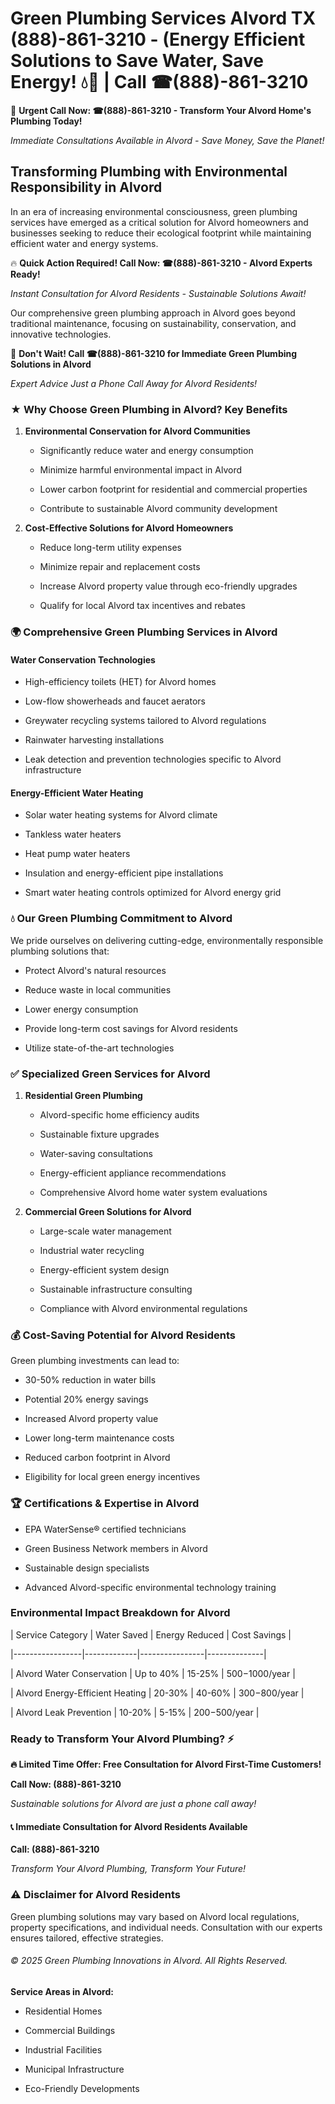 # Green Plumbing Services Alvord TX (888)-861-3210 - (Energy Efficient Solutions to Save Water, Save Energy! 💧🌿 | Call ☎(888)-861-3210

🚨 **Urgent Call Now: ☎(888)-861-3210 - Transform Your Alvord Home's Plumbing Today!**
*Immediate Consultations Available in Alvord - Save Money, Save the Planet!*

## Transforming Plumbing with Environmental Responsibility in Alvord

In an era of increasing environmental consciousness, green plumbing services have emerged as a critical solution for Alvord homeowners and businesses seeking to reduce their ecological footprint while maintaining efficient water and energy systems. 

🔥 **Quick Action Required! Call Now: ☎(888)-861-3210 - Alvord Experts Ready!**
*Instant Consultation for Alvord Residents - Sustainable Solutions Await!*

Our comprehensive green plumbing approach in Alvord goes beyond traditional maintenance, focusing on sustainability, conservation, and innovative technologies.

🚨 **Don't Wait! Call ☎(888)-861-3210 for Immediate Green Plumbing Solutions in Alvord**
*Expert Advice Just a Phone Call Away for Alvord Residents!*

### ★ Why Choose Green Plumbing in Alvord? Key Benefits

1. **Environmental Conservation for Alvord Communities** 
   - Significantly reduce water and energy consumption
   - Minimize harmful environmental impact in Alvord
   - Lower carbon footprint for residential and commercial properties
   - Contribute to sustainable Alvord community development

2. **Cost-Effective Solutions for Alvord Homeowners** 
   - Reduce long-term utility expenses
   - Minimize repair and replacement costs
   - Increase Alvord property value through eco-friendly upgrades
   - Qualify for local Alvord tax incentives and rebates

### 🌍 Comprehensive Green Plumbing Services in Alvord

#### Water Conservation Technologies
- High-efficiency toilets (HET) for Alvord homes
- Low-flow showerheads and faucet aerators
- Greywater recycling systems tailored to Alvord regulations
- Rainwater harvesting installations
- Leak detection and prevention technologies specific to Alvord infrastructure

#### Energy-Efficient Water Heating
- Solar water heating systems for Alvord climate
- Tankless water heaters
- Heat pump water heaters
- Insulation and energy-efficient pipe installations
- Smart water heating controls optimized for Alvord energy grid

### 💧 Our Green Plumbing Commitment to Alvord

We pride ourselves on delivering cutting-edge, environmentally responsible plumbing solutions that:
- Protect Alvord's natural resources
- Reduce waste in local communities
- Lower energy consumption
- Provide long-term cost savings for Alvord residents
- Utilize state-of-the-art technologies

### ✅ Specialized Green Services for Alvord

1. **Residential Green Plumbing**
   - Alvord-specific home efficiency audits
   - Sustainable fixture upgrades
   - Water-saving consultations
   - Energy-efficient appliance recommendations
   - Comprehensive Alvord home water system evaluations

2. **Commercial Green Solutions for Alvord**
   - Large-scale water management
   - Industrial water recycling
   - Energy-efficient system design
   - Sustainable infrastructure consulting
   - Compliance with Alvord environmental regulations

### 💰 Cost-Saving Potential for Alvord Residents

Green plumbing investments can lead to:
- 30-50% reduction in water bills
- Potential 20% energy savings
- Increased Alvord property value
- Lower long-term maintenance costs
- Reduced carbon footprint in Alvord
- Eligibility for local green energy incentives

### 🏆 Certifications & Expertise in Alvord

- EPA WaterSense® certified technicians
- Green Business Network members in Alvord
- Sustainable design specialists
- Advanced Alvord-specific environmental technology training

### Environmental Impact Breakdown for Alvord

| Service Category | Water Saved | Energy Reduced | Cost Savings |
|-----------------|-------------|----------------|--------------|
| Alvord Water Conservation | Up to 40% | 15-25% | $500-$1000/year |
| Alvord Energy-Efficient Heating | 20-30% | 40-60% | $300-$800/year |
| Alvord Leak Prevention | 10-20% | 5-15% | $200-$500/year |

### Ready to Transform Your Alvord Plumbing? ⚡

**🔥 Limited Time Offer: Free Consultation for Alvord First-Time Customers!**

**Call Now: (888)-861-3210**
*Sustainable solutions for Alvord are just a phone call away!*

#### 📞 Immediate Consultation for Alvord Residents Available

**Call: (888)-861-3210**
*Transform Your Alvord Plumbing, Transform Your Future!*

### ⚠️ Disclaimer for Alvord Residents

Green plumbing solutions may vary based on Alvord local regulations, property specifications, and individual needs. Consultation with our experts ensures tailored, effective strategies.

###### © 2025 Green Plumbing Innovations in Alvord. All Rights Reserved.

**Service Areas in Alvord:** 
- Residential Homes
- Commercial Buildings
- Industrial Facilities
- Municipal Infrastructure
- Eco-Friendly Developments